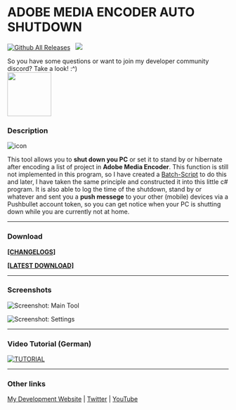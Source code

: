 # ADOBE MEDIA ENCODER AUTO SHUTDOWN

[![Github All Releases](https://img.shields.io/github/downloads/zekrotja/meautosd/total.svg)](https://github.com/zekroTJA/meautosd) &nbsp; <img src="https://img.shields.io/badge/Version-1.4.4.0-blue.svg" />

So you have some questions or want to join my developer community discord? Take a look! :^)
<br/><a href="http://discord.zekro.de"><img src="https://discordapp.com/assets/fc0b01fe10a0b8c602fb0106d8189d9b.png" width="100"/></a>

### Description

![icon](https://dl.dropboxusercontent.com/s/4tms036pkyeyd0p/icon-ameasd.png "AME Auto Shutdown")

This tool allows you to **shut down you PC** or set it to stand by or hibernate after encoding a list of project in **Adobe Media Encoder**. This function is still not implemented in this program, so I have created a [Batch-Script](http://pastebin.com/pSyY8Tcm, "http://pastebin.com/pSyY8Tcm") to do this and later, I have taken the same principle and constructed it into this little c# program. It is also able to log the time of the shutdown, stand by or whatever and sent you a **push messege** to your other (mobile) devices via a Pushbullet account token, so you can get notice when your PC is shutting down while you are currently not at home.

-----

### Download

[**[CHANGELOGS]**](http://pastebin.com/raw/vWCKaf4t)

[**[LATEST DOWNLOAD]**](http://zekrodev.jimdo.com/ameautoshutdown)

-----

### Screenshots


![Screenshot: Main Tool](http://image.prntscr.com/image/d10567e2dbfb4303b63586a73a515d81.png "Screenshot: Main Tool")

![Screenshot: Settings](http://image.prntscr.com/image/3a3b4104a3bf4011a27cfda6fa2ae946.png "Screenshot: Settings")

-----

### Video Tutorial (German)


[![TUTORIAL](http://img.youtube.com/vi/nqfolzhCav4/maxresdefault.jpg)](http://www.youtube.com/watch?v=nqfolzhCav4 "Adobe Media Encoder AUTO SHUTDOWN Tool - [GER TUTORIAL | UPDATE] ")

-----

### Other links

[My Development Website](http://zekrodev.jimdo.com) | [Twitter](http://twitter.com/zekrotja) | [YouTube](http://youtube.com/zekrommaster110)
